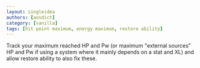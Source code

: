 ```yaml
---
layout: singleidea
authors: [aosdict]
category: [vanilla]
tags: [hit point maximum, energy maximum, restore ability]
---
```

Track your maximum reached HP and Pw (or maximum "external sources" HP and Pw if using a system where it mainly depends on a stat and XL) and allow restore ability to also fix these.
